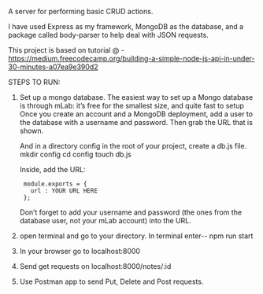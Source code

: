 A server for performing basic CRUD actions.

I have used Express as my framework, MongoDB as the database, and a package called body-parser to help deal with JSON requests.

This project is based on tutorial @ -
https://medium.freecodecamp.org/building-a-simple-node-js-api-in-under-30-minutes-a07ea9e390d2

STEPS TO RUN:

1. Set up a mongo database.
	 The easiest way to set up a Mongo database is through mLab: it’s free for the smallest size, and quite fast to setup
	 Once you create an account and a MongoDB deployment, add a user to the database with a username and password.
	 Then grab the URL that is shown.

	And in a directory config in the root of your project, create a db.js file.
		mkdir config 
		cd config
		touch db.js
	
	Inside, add the URL:

		module.exports = {
		  url : YOUR URL HERE
		};
	Don’t forget to add your username and password (the ones from the database user, not your mLab account) into the URL.

2. open terminal and go to your directory. 
	In terminal enter--  npm run start

3. In your browser go to localhost:8000
4. Send get requests on localhost:8000/notes/:id
5. Use Postman app to send Put, Delete and Post requests.